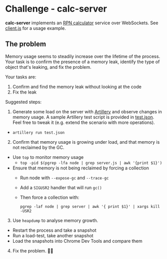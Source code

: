 # Challenge - calc-server

**calc-server** implements an [RPN calculator](https://en.wikipedia.org/wiki/Reverse_Polish_notation) service over WebSockets. See [client.js](client.js) for a usage example.

## The problem

Memory usage seems to steadily increase over the lifetime of the process. Your task is to confirm the presence of a memory leak, identify the type of object that's leaking, and fix the problem.

Your tasks are:
 1. Confirm and find the memory leak without looking at the code
 2. Fix the leak

Suggested steps:

1. Generate some load on the server with [Artillery](https://artillery.io) and observe changes in memory usage. A sample Artillery test script is provided in [test.json](test.json). Feel
free to tweak it (e.g. extend the scenario with more operations).
  - `artillery run test.json`
2. Confirm that memory usage is growing under load, and that memory is not reclaimed by the GC.
  - Use `top` to monitor memory usage
    - `top -pid $(pgrep -lfa node | grep server.js | awk '{print $1}')`
  - Ensure that memory is not being reclaimed by forcing a collection
    - Run node with `--expose-gc` and `--trace-gc`
    - Add a `SIGUSR2` handler that will run `gc()`
    - Then force a collection with:

      `pgrep -laf node | grep server | awk '{ print $1}' | xargs kill -USR2`
3. Use `heapdump` to analyse memory growth.
  - Restart the process and take a snapshot
  - Run a load-test, take another snapshot
  - Load the snapshots into Chrome Dev Tools and compare them
4. Fix the problem. :wrench::smiley_cat:
